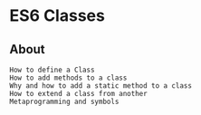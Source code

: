 # ES6 Classes

## About
    How to define a Class
    How to add methods to a class
    Why and how to add a static method to a class
    How to extend a class from another
    Metaprogramming and symbols